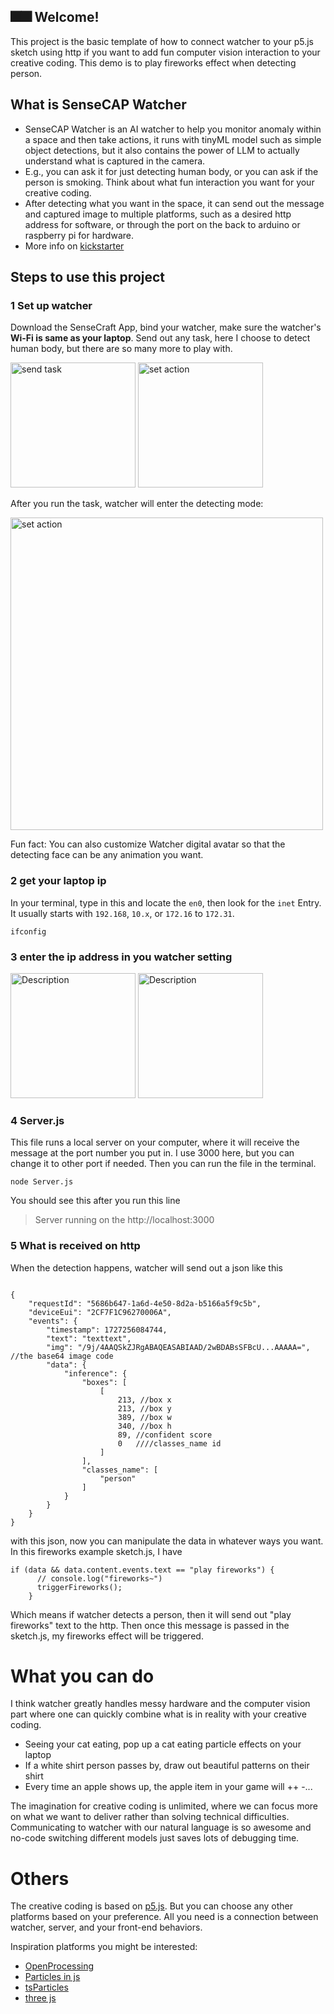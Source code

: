 ## 🎆🎆 Welcome! 
This project is the basic template of how to connect watcher to your p5.js sketch using http if you want to add fun computer vision interaction to your creative coding. This demo is to play fireworks effect when detecting person.

## What is SenseCAP Watcher

- SenseCAP Watcher is an AI watcher to help you monitor anomaly within a space and then take actions, it runs with tinyML model such as simple object detections, but it also contains the power of LLM to actually understand what is captured in the camera. 
- E.g., you can ask it for just detecting human body, or you can ask if the person is smoking. Think about what fun interaction you want for your creative coding.
- After detecting what you want in the space, it can send out the message and captured image to multiple platforms, such as a desired http address for software, or through the port on the back to arduino or raspberry pi for hardware.
- More info on [kickstarter](https://www.kickstarter.com/projects/seeed/sensecap-watcher-open-source-ai-assistant-for-smarter-spaces)

## Steps to use this project
### 1 Set up watcher
Download the SenseCraft App, bind your watcher, make sure the watcher's **Wi-Fi is same as your laptop**.
Send out any task, here I choose to detect human body, but there are so many more to play with.

<img src="https://github.com/user-attachments/assets/08587eeb-c9e1-4d4a-98eb-a01bb9962074" alt="send task" width="200"/>
<img src="https://github.com/user-attachments/assets/4d37df27-9586-49ea-8a65-95d29eef19b2" alt="set action" width="200"/>

After you run the task, watcher will enter the detecting mode:

<img src="https://github.com/user-attachments/assets/5c135805-a4fd-45ae-9d55-f20d9fa7fa24" alt="set action" width="500"/>

Fun fact: You can also customize Watcher digital avatar so that the detecting face can be any animation you want.

### 2 get your laptop ip
In your terminal, type in this and locate the `en0`, then look for the `inet` Entry. It usually starts with `192.168`, `10.x`, or `172.16` to `172.31`. 
```
ifconfig 
```
### 3 enter the ip address in you watcher setting 
<img src="https://github.com/user-attachments/assets/1309f17e-f78e-430b-b932-4cfeb6fac135" alt="Description" width="200"/>
<img src="https://github.com/user-attachments/assets/e27affbe-4f5c-4d59-b4e8-87692f420d3e" alt="Description" width="200"/>

### 4 Server.js
This file runs a local server on your computer, where it will receive the message at the port number you put in. I use 3000 here, but you can change it to other port if needed. Then you can run the file in the terminal.
```
node Server.js 
```
You should see this after you run this line
> Server running on the http://localhost:3000

### 5 What is received on http
When the detection happens, watcher will send out a json like this
```

{
    "requestId": "5686b647-1a6d-4e50-8d2a-b5166a5f9c5b",
    "deviceEui": "2CF7F1C96270006A",
    "events": {
        "timestamp": 1727256084744,
        "text": "texttext",
        "img": "/9j/4AAQSkZJRgABAQEASABIAAD/2wBDABsSFBcU...AAAAA=", //the base64 image code
        "data": {
            "inference": {
                "boxes": [
                    [
                        213, //box x
                        213, //box y
                        389, //box w
                        340, //box h
                        89, //confident score
                        0   ////classes_name id
                    ]
                ],
                "classes_name": [
                    "person"
                ]
            }
        }
    }
}
```
with this json, now you can manipulate the data in whatever ways you want. In this fireworks example sketch.js, I have 
```
if (data && data.content.events.text == "play fireworks") {
      // console.log("fireworks~")
      triggerFireworks();
    }
```
Which means if watcher detects a person, then it will send out "play fireworks" text to the http. Then once this message is passed in the sketch.js, my fireworks effect will be triggered.

# What you can do
I think watcher greatly handles messy hardware and the computer vision part where one can quickly combine what is in reality with your creative coding.
  - Seeing your cat eating, pop up a cat eating particle effects on your laptop
  - If a white shirt person passes by, draw out beautiful patterns on their shirt
  - Every time an apple shows up, the apple item in your game will ++
  -...

The imagination for creative coding is unlimited, where we can focus more on what we want to deliver rather than solving technical difficulties. Communicating to watcher with our natural language is so awesome and no-code switching different models just saves lots of debugging time. 

# Others
The creative coding is based on [p5.js](https://p5js.org/). But you can choose any other platforms based on your preference. All you need is a connection between watcher, server, and your front-end behaviors. 

Inspiration platforms you might be interested:
- [OpenProcessing](https://openprocessing.org/)
- [Particles in js](https://particles.js.org/)
- [tsParticles](https://codepen.io/collection/DPOage)
- [three js](https://threejs.org/)

